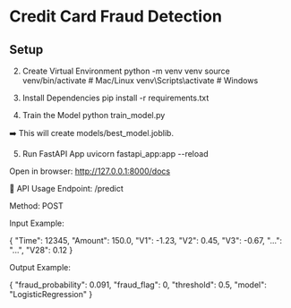 # Credit Card Fraud Detection

## Setup
2. Create Virtual Environment
python -m venv venv
source venv/bin/activate    # Mac/Linux
venv\Scripts\activate       # Windows

3. Install Dependencies
pip install -r requirements.txt

4. Train the Model
python train_model.py


➡️ This will create models/best_model.joblib.

5. Run FastAPI App
uvicorn fastapi_app:app --reload


Open in browser: http://127.0.0.1:8000/docs

🚀 API Usage
Endpoint: /predict

Method: POST

Input Example:

{
  "Time": 12345,
  "Amount": 150.0,
  "V1": -1.23,
  "V2": 0.45,
  "V3": -0.67,
  "...": "...",
  "V28": 0.12
}


Output Example:

{
  "fraud_probability": 0.091,
  "fraud_flag": 0,
  "threshold": 0.5,
  "model": "LogisticRegression"
}
